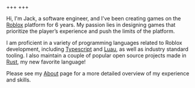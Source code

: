 +++
+++

Hi, I'm Jack, a software engineer, and I've been creating games on the [Roblox](https://roblox.com) platform for 6 years. My passion lies in designing games that prioritize the player’s experience and push the limits of the platform.

I am proficient in a variety of programming languages related to Roblox development, including [Typescript](https://typescriptlang.org) and [Luau](https://luau-lang.org), as well as industry standard tooling. I also maintain a couple of popular open source projects made in [Rust](https://rust-lang.org), my new favorite language!

Please see my [About](/about) page for a more detailed overview of my experience and skills.
